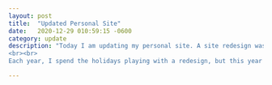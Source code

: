 ```yaml
---
layout: post
title:  "Updated Personal Site"
date:   2020-12-29 010:59:15 -0600
category: update
description: "Today I am updating my personal site. A site redesign was sometime I always imagined I would do when work dried up, but i have been priviledged to have stayed booked months in advance. 
<br><br>
Each year, I spend the holidays playing with a redesign, but this year I am commited to working more iteratively and delivering more continuously. In that same spirit, I added a timeline feature to allow me to catalogue ouput from my disparate creative outlets and endeavors."

---
```

